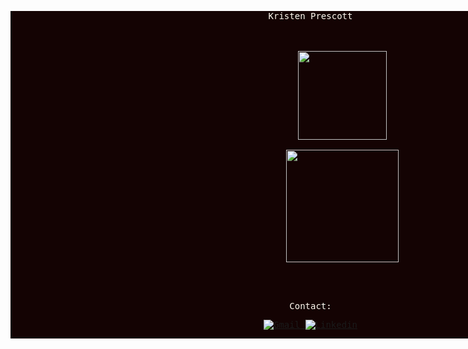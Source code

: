 <div style="background-color:#140303; color:floralwhite; width:100vw;">

<!--          ========== Banner ==========  -->
<!-- <p align="center"><img width="100%" height="25%" src="https://user-images.githubusercontent.com/55470100/118599990-58e38480-b77e-11eb-9f82-3e3e98185d62.png" data-canonical-src="https://giphy.com/gifs/nolitacrazylab-banner-ncl-h5XiaB40tLDcAwcZoB" style="max-width:100%;"></p> -->
        
<div align="center"><pre><samp>Kristen Prescott


<div align="center">
        <!-- ========== Stats ========== -->
            <img align="center" height="142em" src="https://github-readme-stats.vercel.app/api?username=kristenprescott&show_icons=true&theme=onedark&include_all_commits=true&hide_border=true)](https://github.com/kristenprescott/github-readme-stats" />
<!-- 	    <br /> -->
            <img align="center" height="180em" src="https://github-readme-stats.vercel.app/api/top-langs/?username=kristenprescott&layout=compact&theme=onedark&hide_border=true)](https://github.com/kristenprescott/github-readme-stats" />
<!-- 	    <br /> -->
        <!-- ========== Contact ========== -->
        <p align="center">Contact:</p><p align="center"><a href="mailto:kristennprescott@gmail.com" target="_blank"><img alt="Gmail"
                src="https://img.shields.io/badge/-Gmail-EA4335?style=flat-square&logo=Gmail&logoColor=white"></a><a href="https://www.linkedin.com/in/kristenprescott/" target="_blank">&nbsp;<img alt="Linkedin"
                src="https://img.shields.io/badge/-Linkedin-0A66C2?style=flat-square&logo=Linkedin&logoColor=white"></a></p><!-- </p> --><!-- </details> --></div></div>

<!-- <div align="center"></div> -->
<!-- <samp align="center"><p align="center"><div align="center"></div>•-----------------------------------•<p> -->
<!-- <div align="center"></div>💻!</p> -->
<!-- </p></samp> -->

<!-- ========== Footer ========== -->
<!-- <div align="center" text-align="center"><img align="center" height="22em" src="https://profile-counter.glitch.me/kristenprescott/count.svg" /></div> -->

<!--

https://shields.io/ >> for finding/making shields

-->
